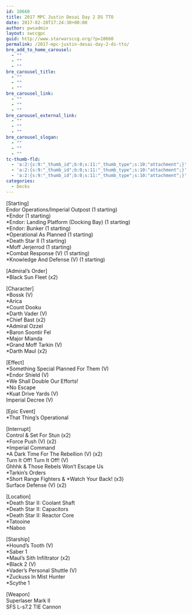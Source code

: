 ```yaml
---
id: 10660
title: 2017 MPC Justin Desai Day 2 DS TTO
date: 2017-02-28T17:24:30+00:00
author: pwsadmin
layout: swccgpc
guid: http://www.starwarsccg.org/?p=10660
permalink: /2017-mpc-justin-desai-day-2-ds-tto/
bre_add_to_home_carousel:
  - ""
  - ""
  - ""
bre_carousel_title:
  - ""
  - ""
  - ""
bre_carousel_link:
  - ""
  - ""
  - ""
bre_carousel_external_link:
  - ""
  - ""
  - ""
bre_carousel_slogan:
  - ""
  - ""
  - ""
tc-thumb-fld:
  - 'a:2:{s:9:"_thumb_id";b:0;s:11:"_thumb_type";s:10:"attachment";}'
  - 'a:2:{s:9:"_thumb_id";b:0;s:11:"_thumb_type";s:10:"attachment";}'
  - 'a:2:{s:9:"_thumb_id";b:0;s:11:"_thumb_type";s:10:"attachment";}'
categories:
  - Decks
---
```

[Starting]  
Endor Operations/Imperial Outpost (1 starting)  
*Endor (1 starting)  
*Endor: Landing Platform (Docking Bay) (1 starting)  
*Endor: Bunker (1 starting)  
*Operational As Planned (1 starting)  
*Death Star II (1 starting)  
*Moff Jerjerrod (1 starting)  
*Combat Response (V) (1 starting)  
*Knowledge And Defense (V) (1 starting)

[Admiral&#8217;s Order]  
*Black Sun Fleet (x2)

[Character]  
*Bossk (V)  
*Arica  
*Count Dooku  
*Darth Vader (V)  
*Chief Bast (x2)  
*Admiral Ozzel  
*Baron Soontir Fel  
*Major Mianda  
*Grand Moff Tarkin (V)  
*Darth Maul (x2)

[Effect]  
*Something Special Planned For Them (V)  
*Endor Shield (V)  
*We Shall Double Our Efforts!  
*No Escape  
*Kuat Drive Yards (V)  
Imperial Decree (V)

[Epic Event]  
*That Thing&#8217;s Operational

[Interrupt]  
Control & Set For Stun (x2)  
*Force Push (V) (x2)  
*Imperial Command  
*A Dark Time For The Rebellion (V) (x2)  
Turn It Off! Turn It Off! (V)  
Ghhhk & Those Rebels Won&#8217;t Escape Us  
*Tarkin&#8217;s Orders  
\*Short Range Fighters & \*Watch Your Back! (x3)  
Surface Defense (V) (x2)

[Location]  
*Death Star II: Coolant Shaft  
*Death Star II: Capacitors  
*Death Star II: Reactor Core  
*Tatooine  
*Naboo

[Starship]  
*Hound&#8217;s Tooth (V)  
*Saber 1  
*Maul&#8217;s Sith Infiltrator (x2)  
*Black 2 (V)  
*Vader&#8217;s Personal Shuttle (V)  
*Zuckuss In Mist Hunter  
*Scythe 1

[Weapon]  
Superlaser Mark II  
SFS L-s7.2 TIE Cannon